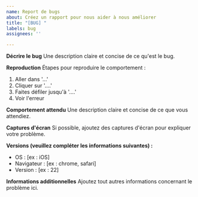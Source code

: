 ```yaml
---
name: Report de bugs
about: Créez un rapport pour nous aider à nous améliorer
title: "[BUG] "
labels: bug
assignees: ''

---
```


**Décrire le bug**
Une description claire et concise de ce qu'est le bug.

**Reproduction**
Étapes pour reproduire le comportement :
1. Aller dans '...'
2. Cliquer sur '....'
3. Faites défiler jusqu'à '....'
4. Voir l'erreur

**Comportement attendu**
Une description claire et concise de ce que vous attendiez.

**Captures d'écran**
Si possible, ajoutez des captures d'écran pour expliquer votre problème.

**Versions (veuillez compléter les informations suivantes) :**
 - OS : [ex : iOS]
 - Navigateur : [ex : chrome, safari]
 - Version : [ex : 22]

**Informations additionnelles**
Ajoutez tout autres informations concernant le problème ici.
